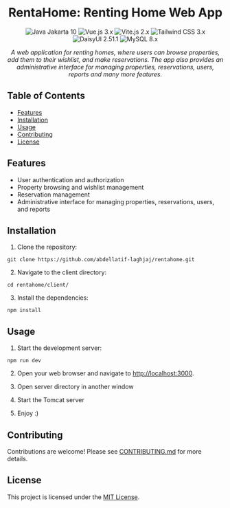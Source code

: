 <h1 align="center">RentaHome: Renting Home Web App</h1>

<p align="center">
  <img src="https://img.shields.io/badge/Java-Jakarta%2010-orange" alt="Java Jakarta 10">
  <img src="https://img.shields.io/badge/Vue.js-3.x-brightgreen" alt="Vue.js 3.x">
  <img src="https://img.shields.io/badge/Vite.js-2.x-yellowgreen" alt="Vite.js 2.x">
  <img src="https://img.shields.io/badge/Tailwind%20CSS-2.x-blue" alt="Tailwind CSS 3.x">
  <img src="https://img.shields.io/badge/DaisyUI-2.x-blueviolet" alt="DaisyUI 2.51.1">
  <img src="https://img.shields.io/badge/MySQL-8.x-blue" alt="MySQL 8.x">
</p>

<p align="center">
  <i>A web application for renting homes, where users can browse properties, add them to their wishlist, and make reservations. The app also provides an administrative interface for managing properties, reservations, users, reports and many more features.</i>
</p>

## Table of Contents

- [Features](#features)
- [Installation](#installation)
- [Usage](#usage)
- [Contributing](#contributing)
- [License](#license)

## Features

- User authentication and authorization
- Property browsing and wishlist management
- Reservation management
- Administrative interface for managing properties, reservations, users, and reports

## Installation

1. Clone the repository:

```git clone https://github.com/abdellatif-laghjaj/rentahome.git```


2. Navigate to the client directory:

```cd rentahome/client/```

3. Install the dependencies:

```npm install```


## Usage

1. Start the development server:

```npm run dev```

2. Open your web browser and navigate to [http://localhost:3000](http://localhost:3000).

3. Open server directory in another window

4. Start the Tomcat server

5. Enjoy :)

## Contributing

Contributions are welcome! Please see [CONTRIBUTING.md](CONTRIBUTING.md) for more details.

## License

This project is licensed under the [MIT License](LICENSE).
